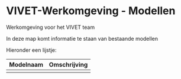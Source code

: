 # VIVET-Werkomgeving - Modellen
Werkomgeving voor het VIVET team

In deze map komt informatie te staan van bestaande modellen

Hieronder een lijstje:

| Modelnaam   | Omschrijving | 
|-------------|--------------| 
|             |              |                                 
